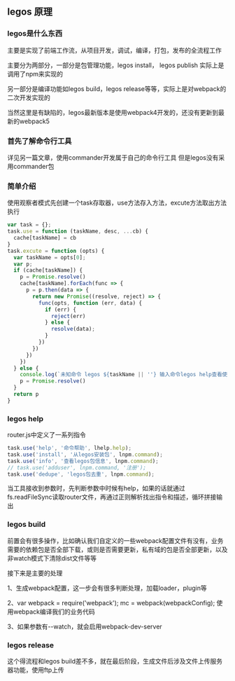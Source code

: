 ## legos 原理

### legos是什么东西
主要是实现了前端工作流，从项目开发，调试，编译，打包，发布的全流程工作

主要分为两部分，一部分是包管理功能，legos install， legos publish 实际上是调用了npm来实现的

另一部分是编译功能如legos build，legos release等等，实际上是对webpack的二次开发实现的

当然这里是有缺陷的，legos最新版本是使用webpack4开发的，还没有更新到最新的webpack5

### 首先了解命令行工具
详见另一篇文章，使用commander开发属于自己的命令行工具 
但是legos没有采用commander包


### 简单介绍

使用观察者模式先创建一个task存取器，use方法存入方法，excute方法取出方法执行
```js
var task = {};
task.use = function (taskName, desc, ...cb) {
  cache[taskName] = cb
}
task.excute = function (opts) {
  var taskName = opts[0];
  var p;
  if (cache[taskName]) {
    p = Promise.resolve()
    cache[taskName].forEach(func => {
      p = p.then(data => {
        return new Promise((resolve, reject) => {
          func(opts, function (err, data) {
            if (err) {
              reject(err)
            } else {
              resolve(data);
            }
          })
        })
      })
    })
  } else {
    console.log(`未知命令 legos ${taskName || ''} 输入命令legos help查看使用说明`);
    p = Promise.resolve()
  }
  return p
}
```


### legos help

router.js中定义了一系列指令
```js
task.use('help', '命令帮助', lhelp.help);
task.use('install', '从legos安装包', lnpm.command);
task.use('info', '查看legos包信息', lnpm.command);
// task.use('adduser', lnpm.command, '注册');
task.use('dedupe', 'legos包去重', lnpm.command);
```
当工具接收到参数时，先判断参数中时候有help，如果的话就通过fs.readFileSync读取router文件，再通过正则解析找出指令和描述，循环拼接输出

### legos build
前置会有很多操作，比如确认我们自定义的一些webpack配置文件有没有，业务需要的依赖包是否全部下载，或则是否需要更新，私有域的包是否全部更新，以及非watch模式下清除dist文件等等

接下来是主要的处理

1、生成webpack配置，这一步会有很多判断处理，加载loader，plugin等

2、var webpack = require('webpack');
mc = webpack(webpackConfig);
使用webpack编译我们的业务代码

3、如果参数有--watch，就会启用webpack-dev-server

### legos release
这个得流程和legos build差不多，就在最后阶段，生成文件后涉及文件上传服务器功能，使用ftp上传

